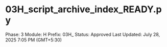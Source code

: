 # 03H_script_archive_index_READY.py

Phase: 3
Module: H
Prefix: 03H_
Status: Approved
Last Updated: July 28, 2025 7:05 PM (GMT+5:30)

